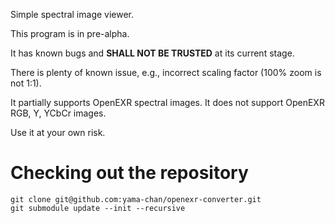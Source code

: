 Simple spectral image viewer.

This program is in pre-alpha.

It has known bugs and **SHALL NOT BE TRUSTED** at its current stage.

There is plenty of known issue, e.g., incorrect scaling factor (100% zoom is not 1:1).

It partially supports OpenEXR spectral images. It does not support OpenEXR RGB, Y, YCbCr images.

Use it at your own risk.

Checking out the repository
===========================

```
git clone git@github.com:yama-chan/openexr-converter.git
git submodule update --init --recursive
```